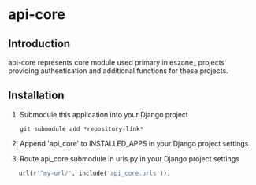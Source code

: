 api-core
========

Introduction
------

api-core represents core module used primary in eszone_ projects providing authentication and additional functions for
these projects.

Installation
------

1. Submodule this application into your Django project

   `git submodule add *repository-link*`

2. Append 'api_core' to INSTALLED_APPS in your Django project settings

3. Route api_core submodule in urls.py in your Django project settings

```python
   url(r'^my-url/', include('api_core.urls')),
```